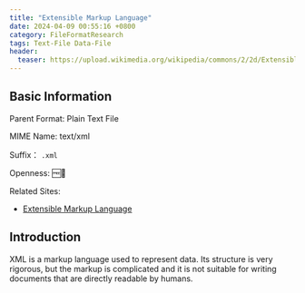 ```yaml
---
title: "Extensible Markup Language"
date: 2024-04-09 00:55:16 +0800
category: FileFormatResearch
tags: Text-File Data-File
header:
  teaser: https://upload.wikimedia.org/wikipedia/commons/2/2d/Extensible_Markup_Language_%28XML%29_logo.svg
---
```


## Basic Information

Parent Format: Plain Text File

MIME Name: text/xml

Suffix： `.xml`

Openness: 🆓📖

Related Sites:

* [Extensible Markup Language](https://www.w3.org/XML/)

## Introduction

XML is a markup language used to represent data. Its structure is very rigorous, but the markup is complicated and it is not suitable for writing documents that are directly readable by humans.

